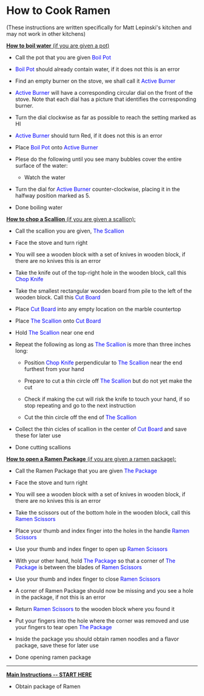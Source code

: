 # How to Cook Ramen
(These instructions are written specifically for Matt Lepinski's kitchen and may not work in other kitchens)


<ins>**How to boil water** (if you are given a pot)</ins>

* Call the pot that you are given <span style="color:blue">Boil Pot</span>

* <span style="color:blue">Boil Pot</span> should already contain water, if it does not this is an error

* Find an empty burner on the stove, we shall call it <span style="color:blue">Active Burner</span>

* <span style="color:blue">Active Burner</span> will have a corresponding circular dial on the front of the stove.
Note that each dial has a picture that identifies the corresponding burner.

* Turn the dial clockwise as far as possible to reach the setting marked as HI

* <span style="color:blue">Active Burner</span> should turn Red, if it does not this is an error 

* Place <span style="color:blue">Boil Pot</span> onto <span style="color:blue">Active Burner</span>

* Plese do the following until you see many bubbles cover the entire surface of the water:
    * Watch the water

* Turn the dial for <span style="color:blue">Active Burner</span> counter-clockwise, placing it in the halfway position marked as 5.

* Done boiling water


<ins>**How to chop a Scallion** (if you are given a scallion):</ins>

* Call the scallion you are given, <span style="color:blue">The Scallion</span>

* Face the stove and turn right

* You will see a wooden block with a set of knives in wooden block, if there are no knives this is an error

* Take the knife out of the top-right hole in the wooden block, call this <span style="color:blue">Chop Knife</span>

* Take the smallest rectangular wooden board from pile to the left of the wooden block. Call this <span style="color:blue">Cut Board</span>

* Place <span style="color:blue">Cut Board</span> into any empty location on the marble countertop

* Place <span style="color:blue">The Scallion</span> onto <span style="color:blue">Cut Board</span>

* Hold <span style="color:blue">The Scallion </span> near one end

* Repeat the following as long as <span style="color:blue">The Scallion </span> is more than three inches long:
    * Position <span style="color:blue">Chop Knife </span> perpendicular to <span style="color:blue">The Scallion </span> near the end furthest from your hand
    
    * Prepare to cut a thin circle off <span style="color:blue">The Scallion </span> but do not yet make the cut

    * Check if making the cut will risk the knife to touch your hand, if so stop repeating and go to the next instruction

    * Cut the thin circle off the end of <span style="color:blue">The Scallion </span>
 
* Collect the thin cicles of scallion in the center of <span style="color:blue">Cut Board</span> and save these for later use

* Done cutting scallions

<ins>**How to open a Ramen Package** (if you are given a ramen package):</ins>

* Call the Ramen Package that you are given <span style="color:blue">The Package</span>

* Face the stove and turn right

* You will see a wooden block with a set of knives in wooden block, if there are no knives this is an error

* Take the scissors out of the bottom hole in the wooden block, call this <span style="color:blue">Ramen Scissors</span>

* Place your thumb and index finger into the holes in the handle <span style="color:blue">Ramen Scissors</span>

* Use your thumb and index finger to open up  <span style="color:blue">Ramen Scissors</span>

* With your other hand, hold <span style="color:blue">The Package</span> so that a corner of <span style="color:blue">The Package</span> is between the blades of <span style="color:blue">Ramen Scissors</span>

* Use your thumb and index finger to close <span style="color:blue">Ramen Scissors</span>

* A corner of Ramen Package should now be missing and you see a hole in the package, if not this is an error

* Return <span style="color:blue">Ramen Scissors</span> to the wooden block where you found it

* Put your fingers into the hole where the corner was removed and use your fingers to tear open <span style="color:blue">The Package</span>

* Inside the package you should obtain ramen noodles and a flavor package, save these for later use

* Done opening ramen package

---------------

<ins>**Main Instructions -- START HERE**</ins>

* Obtain package of Ramen


